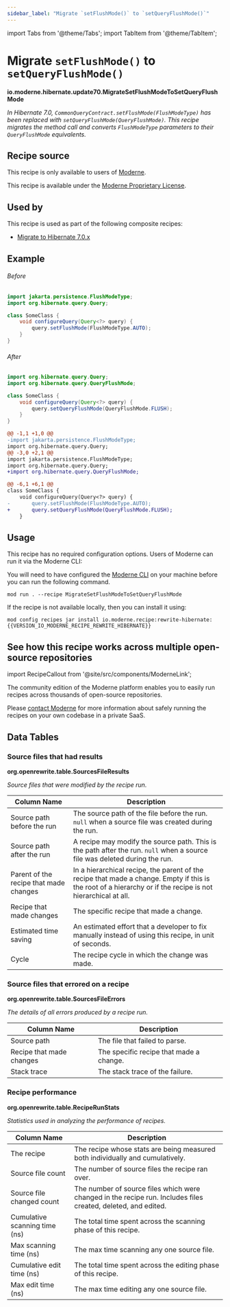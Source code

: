 ```yaml
---
sidebar_label: "Migrate `setFlushMode()` to `setQueryFlushMode()`"
---
```


import Tabs from '@theme/Tabs';
import TabItem from '@theme/TabItem';

# Migrate `setFlushMode()` to `setQueryFlushMode()`

**io.moderne.hibernate.update70.MigrateSetFlushModeToSetQueryFlushMode**

_In Hibernate 7.0, `CommonQueryContract.setFlushMode(FlushModeType)` has been replaced with `setQueryFlushMode(QueryFlushMode)`. This recipe migrates the method call and converts `FlushModeType` parameters to their `QueryFlushMode` equivalents._

## Recipe source

This recipe is only available to users of [Moderne](https://docs.moderne.io/).


This recipe is available under the [Moderne Proprietary License](https://docs.moderne.io/licensing/overview).


## Used by

This recipe is used as part of the following composite recipes:

* [Migrate to Hibernate 7.0.x](/recipes/hibernate/migratetohibernate70.md)

## Example


<Tabs groupId="beforeAfter">
<TabItem value="java" label="java">


###### Before
```java
import jakarta.persistence.FlushModeType;
import org.hibernate.query.Query;

class SomeClass {
    void configureQuery(Query<?> query) {
        query.setFlushMode(FlushModeType.AUTO);
    }
}
```

###### After
```java
import org.hibernate.query.Query;
import org.hibernate.query.QueryFlushMode;

class SomeClass {
    void configureQuery(Query<?> query) {
        query.setQueryFlushMode(QueryFlushMode.FLUSH);
    }
}
```

</TabItem>
<TabItem value="diff" label="Diff" >

```diff
@@ -1,1 +1,0 @@
-import jakarta.persistence.FlushModeType;
import org.hibernate.query.Query;
@@ -3,0 +2,1 @@
import jakarta.persistence.FlushModeType;
import org.hibernate.query.Query;
+import org.hibernate.query.QueryFlushMode;

@@ -6,1 +6,1 @@
class SomeClass {
    void configureQuery(Query<?> query) {
-       query.setFlushMode(FlushModeType.AUTO);
+       query.setQueryFlushMode(QueryFlushMode.FLUSH);
    }
```
</TabItem>
</Tabs>


## Usage

This recipe has no required configuration options. Users of Moderne can run it via the Moderne CLI:
<Tabs groupId="projectType">


<TabItem value="moderne-cli" label="Moderne CLI">

You will need to have configured the [Moderne CLI](https://docs.moderne.io/user-documentation/moderne-cli/getting-started/cli-intro) on your machine before you can run the following command.

```shell title="shell"
mod run . --recipe MigrateSetFlushModeToSetQueryFlushMode
```

If the recipe is not available locally, then you can install it using:
```shell
mod config recipes jar install io.moderne.recipe:rewrite-hibernate:{{VERSION_IO_MODERNE_RECIPE_REWRITE_HIBERNATE}}
```
</TabItem>
</Tabs>

## See how this recipe works across multiple open-source repositories

import RecipeCallout from '@site/src/components/ModerneLink';

<RecipeCallout link="https://app.moderne.io/recipes/io.moderne.hibernate.update70.MigrateSetFlushModeToSetQueryFlushMode" />

The community edition of the Moderne platform enables you to easily run recipes across thousands of open-source repositories.

Please [contact Moderne](https://moderne.io/product) for more information about safely running the recipes on your own codebase in a private SaaS.
## Data Tables

<Tabs groupId="data-tables">
<TabItem value="org.openrewrite.table.SourcesFileResults" label="SourcesFileResults">

### Source files that had results
**org.openrewrite.table.SourcesFileResults**

_Source files that were modified by the recipe run._

| Column Name | Description |
| ----------- | ----------- |
| Source path before the run | The source path of the file before the run. `null` when a source file was created during the run. |
| Source path after the run | A recipe may modify the source path. This is the path after the run. `null` when a source file was deleted during the run. |
| Parent of the recipe that made changes | In a hierarchical recipe, the parent of the recipe that made a change. Empty if this is the root of a hierarchy or if the recipe is not hierarchical at all. |
| Recipe that made changes | The specific recipe that made a change. |
| Estimated time saving | An estimated effort that a developer to fix manually instead of using this recipe, in unit of seconds. |
| Cycle | The recipe cycle in which the change was made. |

</TabItem>

<TabItem value="org.openrewrite.table.SourcesFileErrors" label="SourcesFileErrors">

### Source files that errored on a recipe
**org.openrewrite.table.SourcesFileErrors**

_The details of all errors produced by a recipe run._

| Column Name | Description |
| ----------- | ----------- |
| Source path | The file that failed to parse. |
| Recipe that made changes | The specific recipe that made a change. |
| Stack trace | The stack trace of the failure. |

</TabItem>

<TabItem value="org.openrewrite.table.RecipeRunStats" label="RecipeRunStats">

### Recipe performance
**org.openrewrite.table.RecipeRunStats**

_Statistics used in analyzing the performance of recipes._

| Column Name | Description |
| ----------- | ----------- |
| The recipe | The recipe whose stats are being measured both individually and cumulatively. |
| Source file count | The number of source files the recipe ran over. |
| Source file changed count | The number of source files which were changed in the recipe run. Includes files created, deleted, and edited. |
| Cumulative scanning time (ns) | The total time spent across the scanning phase of this recipe. |
| Max scanning time (ns) | The max time scanning any one source file. |
| Cumulative edit time (ns) | The total time spent across the editing phase of this recipe. |
| Max edit time (ns) | The max time editing any one source file. |

</TabItem>

</Tabs>
